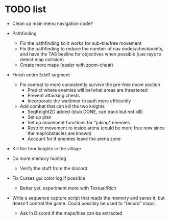 # TODO list

* Clean up main menu navigation code?
* Pathfinding
    - Fix the pathfinding so it works for sub-tile/free movement
    - Fix the pathfinding to reduce the number of nav nodes/checkpoints, and have the TAS beeline for objectives when possible (use rays to detect map collision)
    - Create more maps (easier with zoom-cheat)
* Finish entire Edel1 segment
    - Fix combat to more consistently survive the pre-free move section
        + Predict where enemies will be/what areas are threatened
        + Prevent attacking chests
        + Incorporate the waittimer to path more efficiently
    - Add combat that can kill the two knights
        + SeqKnight2D added (stub DONE, can track but not kill)
        + Set up plan
        + Set up movement functions for "juking" enemies
        + Restrict movement to inside arena (could be more free now since the map/obstacles are known)
        + Account for if enemies leave the arena zone
* Kill the four knights in the village
* Do more memory hunting
    - Verify the stuff from the discord

* Fix Curses gui color log if possible
    - Better yet, experiment more with Textual/Rich
* Write a sequence capture script that reads the memory and saves it, but doesn't control the game. Could possibly be used to "record" maps.
    - Ask in Discord if the maps/tiles can be extracted
